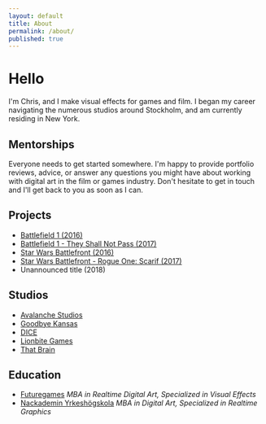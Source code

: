 ```yaml
---
layout: default
title: About
permalink: /about/
published: true
---
```

# Hello

I'm Chris, and I make visual effects for games and film. I began my career navigating the numerous studios around Stockholm, and am currently residing in New York.

## Mentorships

Everyone needs to get started somewhere. I'm happy to provide portfolio reviews, advice, or answer any questions you might have about working with digital art in the film or games industry. Don't hesitate to get in touch and I'll get back to you as soon as I can.

## Projects

* [Battlefield 1 (2016)](https://www.battlefield.com/games/battlefield-1)
* [Battlefield 1 - They Shall Not Pass (2017)](https://www.battlefield.com/games/battlefield-1/they-shall-not-pass)
* [Star Wars Battlefront (2016)](http://starwars.ea.com/starwars/battlefront)
* [Star Wars Battlefront - Rogue One: Scarif (2017)](http://starwars.ea.com/starwars/battlefront/rogue-one)
* Unannounced title (2018)

## Studios

* [Avalanche Studios](http://www.avalanchestudios.se)
* [Goodbye Kansas](http://www.goodbyekansas.se)
* [DICE](http://www.dice.se)
* [Lionbite Games](http://www.lionbite.se)
* [That Brain](http://www.thatbrain.se)


## Education

* [Futuregames](http://futuregames.se/) _MBA in Realtime Digital Art, Specialized in Visual Effects_
* [Nackademin Yrkeshögskola](https://nackademin.se/) _MBA in Digital Art, Specialized in Realtime Graphics_

